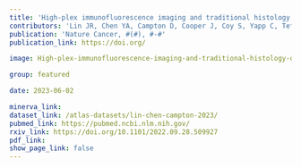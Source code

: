 ```yaml
---
title: 'High-plex immunofluorescence imaging and traditional histology of the same tissue section for discovering image-based biomarkers.'
contributors: 'Lin JR, Chen YA, Campton D, Cooper J, Coy S, Yapp C, Tefft JB, McCarty E, Ligon KL, Rodig SJ, Reese S, George T, Santagata S, Sorger PK (2023).'
publication: 'Nature Cancer, #(#), #-#'
publication_link: https://doi.org/

image: High-plex-immunofluorescence-imaging-and-traditional-histology-of-the-same-tissue-section-for-discovering-image-based-biomarkers-1.PNG

group: featured

date: 2023-06-02

minerva_link:
dataset_link: /atlas-datasets/lin-chen-campton-2023/
pubmed_link: https://pubmed.ncbi.nlm.nih.gov/
rxiv_link: https://doi.org/10.1101/2022.09.28.509927
pdf_link:
show_page_link: false
---
```

